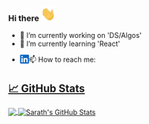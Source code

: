 ### Hi there <img src="https://github.com/xlsarath/xlsarath/blob/master/wave.gif" width="30px">

<!--
**xlsarath/xlsarath** is a ✨ _special_ ✨ repository because its `README.md` (this file) appears on your GitHub profile.

Here are some ideas to get you started:
-->

- 🔭 I’m currently working on 'DS/Algos'
- 🌱 I’m currently learning 'React'
<!-- 
- 👯 I’m looking to collaborate on ...
- 🤔 I’m looking for help with ...
- 💬 Ask me about ...
-->
- 📫 How to reach me: 
  <a href="https://www.linkedin.com/in/sarathmakkena/">
  <img align="left" alt="Sarath's LinkedIN" width="18px" src="https://github.com/xlsarath/xlsarath/blob/master/linkedin.svg" />
<!-- - 😄 Pronouns: ...
- ⚡ Fun fact: ...
-->
## &#x1f4c8; GitHub Stats

<a href="https://github.com/xlsarath/xlsarath">
  <img align="center" src="https://github-readme-stats.vercel.app/api/top-langs/?username=xlsarath&hide=Jupyter Notebook,html,tex&title_color=ffffff&text_color=c9cacc&icon_color=2bbc8a&bg_color=1d1f21&langs_count=5" />
</a>
<a href="https://github.com/xlsarath/xlsarath">
  <img align="center" src="https://github-readme-stats.vercel.app/api?username=xlsarath&show_icons=true&line_height=27&count_private=true&title_color=ffffff&text_color=c9cacc&icon_color=2bbc8a&bg_color=1d1f21" alt="Sarath's GitHub Stats" />
</a>



